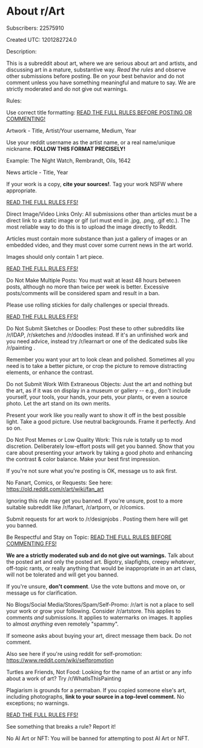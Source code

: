 # About r/Art

Subscribers: 22575910

Created UTC: 1201282724.0

Description:

This is a subreddit about art, where we are serious about art and artists, and discussing art in a mature, substantive way. *Read the rules* and observe other submissions before posting. Be on your best behavior and do not comment unless you have something meaningful and mature to say. We are strictly moderated and do not give out warnings.

Rules:

Use correct title formatting: [READ THE FULL RULES BEFORE POSTING OR COMMENTING!](https://www.reddit.com/r/Art/wiki/index)

Artwork - Title, Artist/Your username, Medium, Year

Use your reddit username as the artist name, or a real name/unique nickname.  **FOLLOW THIS FORMAT PRECISELY!**

Example: The Night Watch, Rembrandt, Oils, 1642

News article - Title, Year

If your work is a copy, **cite your sources!**.  Tag your work NSFW where appropriate.   

[READ THE FULL RULES FFS!](https://www.reddit.com/r/Art/wiki/index)

Direct Image/Video Links Only: All submissions other than articles must be a direct link to a static image or gif (url must end in .jpg, .png, .gif etc.).  The most reliable way to do this is to upload the image directly to Reddit.

Articles must contain more substance than just a gallery of images or an embedded video, and they must cover some current news in the art world. 

Images should only contain 1 art piece.

[READ THE FULL RULES FFS!](https://www.reddit.com/r/Art/wiki/index)

Do Not Make Multiple Posts: You must wait at least 48 hours between posts, although no more than twice per week is better. 
Excessive posts/comments will be considered spam and result in a ban.

Please use rolling stickies for daily challenges or special threads.

[READ THE FULL RULES FFS!](https://www.reddit.com/r/Art/wiki/index)

Do Not Submit Sketches or Doodles: Post these to other subreddits like /r/IDAP, /r/sketches and /r/doodles instead. If it's an unfinished work and you need advice,  instead try /r/learnart or one of the dedicated subs like /r/painting .  

Remember you want your art to look clean and polished.  Sometimes all you need is to take a better picture, or crop the picture to remove distracting elements, or enhance the contrast.

Do not Submit Work With Extraneous Objects: Just the art and nothing but the art, as if it was on display in a museum or gallery -- e.g., don't include yourself, your tools, your hands, your pets, your plants, or even a source photo.  Let the art stand on its own merits.

Present your work like you really want to show it off in the best possible light.  Take a good picture.  Use neutral backgrounds.   Frame it perfectly.  And so on.

Do Not Post Memes or Low Quality Work: This rule is totally up to mod discretion.  Deliberately low-effort posts will get you banned.   Show that you care about presenting your artwork by taking a good photo and enhancing the contrast &amp; color balance.  Make your best first impression.

If you're not sure what you're posting is OK, message us to ask first.

No Fanart, Comics, or Requests: See here: https://old.reddit.com/r/art/wiki/fan_art

Ignoring this rule may get you banned.  If you're unsure, post to a more suitable subreddit like /r/fanart, /r/artporn, or /r/comics. 

Submit requests for art work to /r/designjobs .  Posting them here will get you banned.

Be Respectful and Stay on Topic: [READ THE FULL RULES BEFORE COMMENTING FFS!](https://www.reddit.com/r/Art/wiki/index)

**We are a strictly moderated sub and do not give out warnings.** Talk about the posted art and only the posted art.  Bigotry, slapfights, creepy *whatever*, off-topic rants, or really anything that would be inappropriate in an art class, will not be tolerated and will get you banned.   

If you're unsure, **don't comment**.   Use the vote buttons and move on, or message us for clarification.

No Blogs/Social Media/Stores/Spam/Self-Promo: /r/art is not a place to sell your work or grow your following. Consider /r/artstore. This applies to comments _and_ submissions. It applies to watermarks on images.  It applies to almost *anything* even remotely "spammy".  

If someone asks about buying your art, direct message them back.  Do not comment. 

Also see here if you're using reddit for self-promotion: https://www.reddit.com/wiki/selfpromotion

Turtles are Friends, Not Food: Looking for the name of an artist or any info about a work of art?  Try /r/WhatIsThisPainting 

Plagiarism is grounds for a permaban.   If you copied someone else's art, including photographs, **link to your source in a top-level comment.**  No exceptions; no warnings.

[READ THE FULL RULES FFS!](https://www.reddit.com/r/Art/wiki/index)

See something that breaks a rule?  Report it!

No AI Art or NFT: You will be banned for attempting to post AI Art or NFT.

